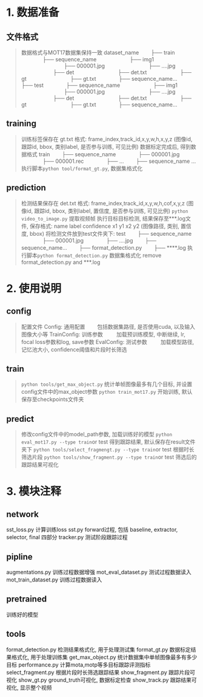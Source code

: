 <!--
 * @Author: rayenwang
 * @Date: 2019-08-20 11:38:36
 * @Description: 
 -->

# 1. 数据准备

## 文件格式

> 数据格式与MOT17数据集保持一致
dataset_name
&emsp;&emsp;├── train
&emsp;&emsp;&emsp;&emsp;├── sequence_name
&emsp;&emsp;&emsp;&emsp;&emsp;&emsp;├── img1
&emsp;&emsp;&emsp;&emsp;&emsp;&emsp;&emsp;&emsp;├── 000001.jpg
&emsp;&emsp;&emsp;&emsp;&emsp;&emsp;&emsp;&emsp;├── ....jpg
&emsp;&emsp;&emsp;&emsp;&emsp;&emsp;├── det
&emsp;&emsp;&emsp;&emsp;&emsp;&emsp;&emsp;&emsp;├── det.txt
&emsp;&emsp;&emsp;&emsp;&emsp;&emsp;├── gt
&emsp;&emsp;&emsp;&emsp;&emsp;&emsp;&emsp;&emsp;├── gt.txt
&emsp;&emsp;&emsp;&emsp;├── sequence_name...
&emsp;&emsp;├── test
&emsp;&emsp;&emsp;&emsp;├── sequence_name
&emsp;&emsp;&emsp;&emsp;&emsp;&emsp;├── img1
&emsp;&emsp;&emsp;&emsp;&emsp;&emsp;&emsp;&emsp;├── 000001.jpg
&emsp;&emsp;&emsp;&emsp;&emsp;&emsp;&emsp;&emsp;├── ....jpg
&emsp;&emsp;&emsp;&emsp;&emsp;&emsp;├── det
&emsp;&emsp;&emsp;&emsp;&emsp;&emsp;&emsp;&emsp;├── det.txt
&emsp;&emsp;&emsp;&emsp;&emsp;&emsp;├── gt
&emsp;&emsp;&emsp;&emsp;&emsp;&emsp;&emsp;&emsp;├── gt.txt
&emsp;&emsp;&emsp;&emsp;├── sequence_name...

## training

> 训练标签保存在 gt.txt
格式: frame_index,track_id,x,y,w,h,x,y,z (图像id, 跟踪id, bbox, 类别label, 是否参与训练, 可见比例)
数据标定完成后, 得到数据格式
train
&emsp;&emsp;├── sequence_name
&emsp;&emsp;&emsp;&emsp;├── 000001.jpg
&emsp;&emsp;&emsp;&emsp;├── 000001.rec
&emsp;&emsp;&emsp;&emsp;├── ...
&emsp;&emsp;├── sequence_name ...
执行脚本`python tool/format_gt.py`, 数据集格式化

## prediction

> 检测结果保存在 det.txt
格式: frame_index,track_id,x,y,w,h,cof,x,y,z (图像id, 跟踪id, bbox, 类别label, 置信度, 是否参与训练, 可见比例)
`python video_to_image.py` 提取视频帧
执行目标目标检测, 结果保存至***.log文件, 保存格式: name label confidence x1 y1 x2 y2 (图像路径, 类别, 置信度, bbox)
将检测文件放到test文件夹下:
test
&emsp;&emsp;├── sequence_name
&emsp;&emsp;&emsp;&emsp;├── 000001.jpg
&emsp;&emsp;&emsp;&emsp;├── ....jpg
&emsp;&emsp;├── sequence_name...
&emsp;&emsp;├── format_detection.py
&emsp;&emsp;├── ****.log
执行脚本`python format_detection.py` 数据集格式化
remove format_detection.py and ***.log

# 2. 使用说明

## config

> 配置文件
Config: 通用配置
&emsp;&emsp;包括数据集路径, 是否使用cuda, 以及输入图像大小等
TrainConfig: 训练参数
&emsp;&emsp; 加载预训练模型, 中断继续, lr, focal loss参数和log, save参数
EvalConfig: 测试参数
&emsp;&emsp; 加载模型路径, 记忆池大小, confidence阈值和片段时长筛选

## train

> `python tools/get_max_object.py` 统计单帧图像最多有几个目标, 并设置config文件中的max_object参数
> `python train_mot17.py` 开始训练, 默认保存至checkpoints文件夹

## predict

> 修改config文件中的model_path参数, 加载训练好的模型
> `python eval_mot17.py --type train`or test 得到跟踪结果, 默认保存在result文件夹下
> `python tools/select_fragmengt.py --type train`or test 根据时长筛选片段
> `python tools/show_fragment.py --type train`or test 筛选后的跟踪结果可视化

# 3. 模块注释

## network

sst_loss.py 计算训练loss
sst.py forward过程, 包括 baseline, extractor, selector, final 四部分
tracker.py 测试阶段跟踪过程

## pipline

augmentations.py 训练过程数据增强
mot_eval_dataset.py 测试过程数据读入
mot_train_dataset.py 训练过程数据读入

## pretrained

训练好的模型

## tools

format_detection.py 检测结果格式化, 用于处理测试集
format_gt.py 数据标定结果格式化, 用于处理训练集
get_max_object.py 统计数据集中单帧图像最多有多少目标
performance.py 计算mota,motp等多目标跟踪评测指标
select_fragment.py 根据片段时长筛选跟踪结果
show_fragment.py 跟踪片段可视化
show_gt.py ground_truth可视化, 数据标定检查
show_track.py 跟踪结果可视化, 显示整个视频

